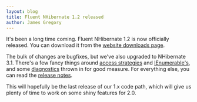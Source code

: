 ```yaml
---
layout: blog
title: Fluent NHibernate 1.2 released
author: James Gregory
---
```

It's been a long time coming. Fluent NHibernate 1.2 is now officially released. You can download it from the [website downloads page](http://fluentnhibernate.org/downloads).

The bulk of changes are bugfixes, but we've also upgraded to NHibernate 3.1. There's a few fancy things around [access strategies](http://wiki.fluentnhibernate.org/Fluent_mapping#Access_strategies) and [IEnumerable's](http://wiki.fluentnhibernate.org/Fluent_mapping#Collection_types), and some [diagnostics](https://github.com/jagregory/fluent-nhibernate/commit/8c7ad8d3887d7c5146a8982e06e9062986bf15e4) thrown in for good measure. For everything else, you can read the [release notes](http://wiki.fluentnhibernate.org/Release_notes_1.2).

This will hopefully be the last release of our 1.x code path, which will give us plenty of time to work on some shiny features for 2.0.